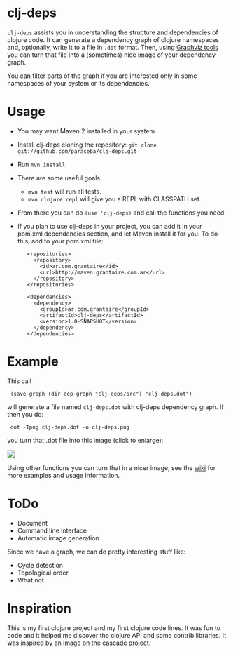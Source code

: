 clj-deps
========

`clj-deps` assists you in understanding the structure and dependencies of
clojure code. It can generate a dependency graph of clojure namespaces and,
optionally, write it to a file in `.dot` format. Then, using
[Graphviz tools](http://www.graphviz.org/) you can turn that file into a
(sometimes) nice image of your dependency graph.

You can filter parts of the graph if you are interested only in
some namespaces of your system or its dependencies.

Usage
=====

* You may want Maven 2 installed in your system
* Install clj-deps cloning the repository: `git clone git://github.com/paraseba/clj-deps.git`
* Run `mvn install`
* There are some useful goals:
    * `mvn test` will run all tests.
    * `mvn clojure:repl` will give you a REPL with CLASSPATH set.
* From there you can do `(use 'clj-deps)` and call the functions you need.
* If you plan to use clj-deps in your project, you can add it in your pom.xml dependencies
  section, and let Maven install it for you. To do this, add to your pom.xml file:

         <repositories>
           <repository>
             <id>ar.com.grantaire</id>
             <url>http://maven.grantaire.com.ar</url>
           </repository>
         </repositories>

         <dependencies>
           <dependency>
             <groupId>ar.com.grantaire</groupId>
             <artifactId>clj-deps</artifactId>
             <version>1.0-SNAPSHOT</version>
           </dependency>
         </dependencies>



Example
========

This call

     (save-graph (dir-dep-graph "clj-deps/src") "clj-deps.dot")

will generate a file named `clj-deps.dot` with clj-deps dependency graph.
If then you do:

     dot -Tpng clj-deps.dot -o clj-deps.png

you turn that .dot file into this image (click to enlarge):

<a href="http://cloud.github.com/downloads/paraseba/clj-deps/clj-deps.png" title="clj-deps dependency graph">
  <img src="http://cloud.github.com/downloads/paraseba/clj-deps/clj-deps-thumb.png" style="width=100%;border:1px solid silver;"/>
</a>

Using other functions you can turn that in a nicer image, see the
[wiki](http://wiki.github.com/paraseba/clj-deps) for more examples and usage information.


ToDo
====

* Document
* Command line interface
* Automatic image generation

Since we have a graph, we can do pretty interesting stuff like:

* Cycle detection
* Topological order
* What not.


Inspiration
===========

This is my first clojure project and my first clojure code lines. It was fun to code and it helped
me discover the clojure API and some contrib libraries. It was inspired by an image on the [cascade project](http://github.com/hlship/cascade).

